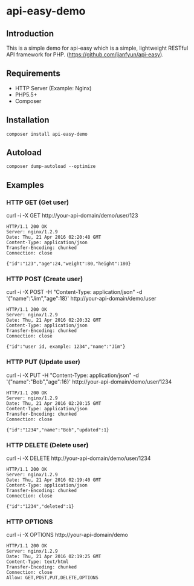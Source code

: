 # api-easy-demo

## Introduction
This is a simple demo for api-easy which is a simple, lightweight RESTful API framework for PHP. (https://github.com/jianfyun/api-easy).
    
## Requirements
* HTTP Server (Example: Nginx)
* PHP5.5+
* Composer

## Installation
    composer install api-easy-demo
    
## Autoload
    composer dump-autoload --optimize

## Examples

### HTTP GET (Get user)
curl -i -X GET http://your-api-domain/demo/user/123

    HTTP/1.1 200 OK
    Server: nginx/1.2.9
    Date: Thu, 21 Apr 2016 02:20:48 GMT
    Content-Type: application/json
    Transfer-Encoding: chunked
    Connection: close
    
    {"id":"123","age":24,"weight":80,"height":180}

### HTTP POST (Create user)
curl -i -X POST -H "Content-Type: application/json" -d '{"name":"Jim","age":18}' http://your-api-domain/demo/user

    HTTP/1.1 200 OK
    Server: nginx/1.2.9
    Date: Thu, 21 Apr 2016 02:20:32 GMT
    Content-Type: application/json
    Transfer-Encoding: chunked
    Connection: close
    
    {"id":"user id, example: 1234","name":"Jim"}

### HTTP PUT (Update user)
curl -i -X PUT -H "Content-Type: application/json" -d '{"name":"Bob","age":16}' http://your-api-domain/demo/user/1234

    HTTP/1.1 200 OK
    Server: nginx/1.2.9
    Date: Thu, 21 Apr 2016 02:20:15 GMT
    Content-Type: application/json
    Transfer-Encoding: chunked
    Connection: close
    
    {"id":"1234","name":"Bob","updated":1}

### HTTP DELETE (Delete user)
curl -i -X DELETE http://your-api-domain/demo/user/1234

    HTTP/1.1 200 OK
    Server: nginx/1.2.9
    Date: Thu, 21 Apr 2016 02:19:40 GMT
    Content-Type: application/json
    Transfer-Encoding: chunked
    Connection: close
    
    {"id":"1234","deleted":1}

### HTTP OPTIONS
curl -i -X OPTIONS http://your-api-domain/demo

    HTTP/1.1 200 OK
    Server: nginx/1.2.9
    Date: Thu, 21 Apr 2016 02:19:25 GMT
    Content-Type: text/html
    Transfer-Encoding: chunked
    Connection: close
    Allow: GET,POST,PUT,DELETE,OPTIONS
